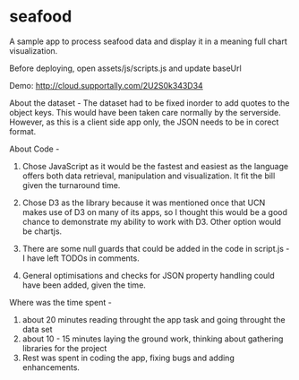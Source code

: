 # seafood

A sample app to process seafood data and display it in a meaning full chart visualization.

Before deploying, open assets/js/scripts.js and update baseUrl

Demo: http://cloud.supportally.com/2U2S0k343D34

About the dataset - The dataset had to be fixed inorder to add quotes to the object keys. This would have been taken care normally by the serverside. However, as this is a client side app only, the JSON needs to be in corect format.

About Code - 

1. Chose JavaScript as it would be the fastest and easiest as the language offers both data retrieval, manipulation and visualization. It fit the bill given the turnaround time.

2. Chose D3 as the library because it was mentioned once that UCN makes use of D3 on many of its apps, so I thought this would be a good chance to demonstrate my ability to work with D3. Other option would be chartjs.

3. There are some null guards that could be added in the code in script.js - I have left TODOs in comments.

4. General optimisations and checks for JSON property handling could have been added, given the time.

Where was the time spent - 

1. about 20 minutes reading throught the app task and going throught the data set
2. about 10 - 15 minutes laying the ground work, thinking about gathering libraries for the project
3. Rest was spent in coding the app, fixing bugs and adding enhancements.

